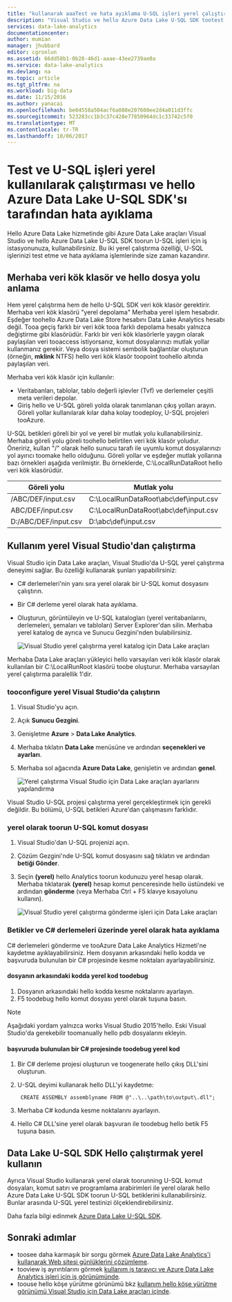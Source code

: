 ```yaml
---
title: "kullanarak aaaTest ve hata ayıklama U-SQL işleri yerel çalıştırın ve Azure Data Lake U-SQL SDK hello | Microsoft Docs"
description: "Visual Studio ve hello Azure Data Lake U-SQL SDK tootest ve U-SQL hata ayıklama için toouse Azure Data Lake araçları yerel iş istasyonunda nasıl işler öğrenin."
services: data-lake-analytics
documentationcenter: 
author: mumian
manager: jhubbard
editor: cgronlun
ms.assetid: 66dd58b1-0b28-46d1-aaae-43ee2739ae0a
ms.service: data-lake-analytics
ms.devlang: na
ms.topic: article
ms.tgt_pltfrm: na
ms.workload: big-data
ms.date: 11/15/2016
ms.author: yanacai
ms.openlocfilehash: be04558a504acf6a088e207608ee2d4a011d3ffc
ms.sourcegitcommit: 523283cc1b3c37c428e77850964dc1c33742c5f0
ms.translationtype: MT
ms.contentlocale: tr-TR
ms.lasthandoff: 10/06/2017
---
```

# <a name="test-and-debug-u-sql-jobs-by-using-local-run-and-hello-azure-data-lake-u-sql-sdk"></a>Test ve U-SQL işleri yerel kullanılarak çalıştırması ve hello Azure Data Lake U-SQL SDK'sı tarafından hata ayıklama

Hello Azure Data Lake hizmetinde gibi Azure Data Lake araçları Visual Studio ve hello Azure Data Lake U-SQL SDK toorun U-SQL işleri için iş istasyonunuza, kullanabilirsiniz. Bu iki yerel çalıştırma özelliği, U-SQL işlerinizi test etme ve hata ayıklama işlemlerinde size zaman kazandırır.

## <a name="understand-hello-data-root-folder-and-hello-file-path"></a>Merhaba veri kök klasör ve hello dosya yolu anlama

Hem yerel çalıştırma hem de hello U-SQL SDK veri kök klasör gerektirir. Merhaba veri kök klasörü "yerel depolama" Merhaba yerel işlem hesabıdır. Eşdeğer toohello Azure Data Lake Store hesabını Data Lake Analytics hesabı değil. Tooa geçiş farklı bir veri kök tooa farklı depolama hesabı yalnızca değiştirme gibi klasörüdür. Farklı bir veri kök klasörlerle yaygın olarak paylaşılan veri tooaccess istiyorsanız, komut dosyalarınızı mutlak yollar kullanmanız gerekir. Veya dosya sistemi sembolik bağlantılar oluşturun (örneğin, **mklink** NTFS) hello veri kök klasör toopoint toohello altında paylaşılan veri.

Merhaba veri kök klasör için kullanılır:

- Veritabanları, tablolar, tablo değerli işlevler (Tvf) ve derlemeler çeşitli meta verileri depolar.
- Giriş hello ve U-SQL göreli yolda olarak tanımlanan çıkış yolları arayın. Göreli yollar kullanılarak kılar daha kolay toodeploy, U-SQL projeleri tooAzure.

U-SQL betikleri göreli bir yol ve yerel bir mutlak yolu kullanabilirsiniz. Merhaba göreli yolu göreli toohello belirtilen veri kök klasör yoludur. Öneririz, kullan "/" olarak hello sunucu tarafı ile uyumlu komut dosyalarınızı yol ayırıcı toomake hello olduğunu. Göreli yollar ve eşdeğer mutlak yollarına bazı örnekleri aşağıda verilmiştir. Bu örneklerde, C:\LocalRunDataRoot hello veri kök klasörüdür.

|Göreli yolu|Mutlak yolu|
|-------------|-------------|
|/ABC/DEF/input.csv |C:\LocalRunDataRoot\abc\def\input.csv|
|ABC/DEF/input.csv  |C:\LocalRunDataRoot\abc\def\input.csv|
|D:/ABC/DEF/input.csv |D:\abc\def\input.csv|

## <a name="use-local-run-from-visual-studio"></a>Kullanım yerel Visual Studio'dan çalıştırma

Visual Studio için Data Lake araçları, Visual Studio'da U-SQL yerel çalıştırma deneyimi sağlar. Bu özelliği kullanarak şunları yapabilirsiniz:

- C# derlemeleri'nin yanı sıra yerel olarak bir U-SQL komut dosyasını çalıştırın.
- Bir C# derleme yerel olarak hata ayıklama.
- Oluşturun, görüntüleyin ve U-SQL katalogları (yerel veritabanlarını, derlemeleri, şemaları ve tabloları) Server Explorer'dan silin. Merhaba yerel katalog de ayrıca ve Sunucu Gezgini'nden bulabilirsiniz.

    ![Visual Studio yerel çalıştırma yerel katalog için Data Lake araçları](./media/data-lake-analytics-data-lake-tools-local-run/data-lake-tools-for-visual-studio-local-run-local-catalog.png)

Merhaba Data Lake araçları yükleyici hello varsayılan veri kök klasör olarak kullanılan bir C:\LocalRunRoot klasörü toobe oluşturur. Merhaba varsayılan yerel çalıştırma paralellik 1'dir.

### <a name="tooconfigure-local-run-in-visual-studio"></a>tooconfigure yerel Visual Studio'da çalıştırın

1. Visual Studio'yu açın.
2. Açık **Sunucu Gezgini**.
3. Genişletme **Azure** > **Data Lake Analytics**.
4. Merhaba tıklatın **Data Lake** menüsüne ve ardından **seçenekleri ve ayarları**.
5. Merhaba sol ağacında **Azure Data Lake**, genişletin ve ardından **genel**.

    ![Yerel çalıştırma Visual Studio için Data Lake araçları ayarlarını yapılandırma](./media/data-lake-analytics-data-lake-tools-local-run/data-lake-tools-for-visual-studio-local-run-configure.png)

Visual Studio U-SQL projesi çalıştırma yerel gerçekleştirmek için gerekli değildir. Bu bölümü, U-SQL betikleri Azure'dan çalışmasını farklıdır.

### <a name="toorun-a-u-sql-script-locally"></a>yerel olarak toorun U-SQL komut dosyası
1. Visual Studio'dan U-SQL projenizi açın.   
2. Çözüm Gezgini'nde U-SQL komut dosyasını sağ tıklatın ve ardından **betiği Gönder**.
3. Seçin **(yerel)** hello Analytics toorun kodunuzu yerel hesap olarak.
Merhaba tıklatarak **(yerel)** hesap komut penceresinde hello üstündeki ve ardından **gönderme** (veya Merhaba Ctrl + F5 klavye kısayolunu kullanın).

    ![Visual Studio yerel çalıştırma gönderme işleri için Data Lake araçları](./media/data-lake-analytics-data-lake-tools-local-run/data-lake-tools-for-visual-studio-local-run-submit-job.png)

### <a name="debug-scripts-and-c-assemblies-locally"></a>Betikler ve C# derlemeleri üzerinde yerel olarak hata ayıklama

C# derlemeleri gönderme ve tooAzure Data Lake Analytics Hizmeti'ne kaydetme ayıklayabilirsiniz. Hem dosyanın arkasındaki hello kodda ve başvuruda bulunulan bir C# projesinde kesme noktaları ayarlayabilirsiniz.

#### <a name="toodebug-local-code-in-code-behind-file"></a>dosyanın arkasındaki kodda yerel kod toodebug

1. Dosyanın arkasındaki hello kodda kesme noktalarını ayarlayın.
2. F5 toodebug hello komut dosyası yerel olarak tuşuna basın.

> [!NOTE]
   > Aşağıdaki yordam yalnızca works Visual Studio 2015'hello. Eski Visual Studio'da gerekebilir toomanually hello pdb dosyalarını ekleyin.  
   >
   >

#### <a name="toodebug-local-code-in-a-referenced-c-project"></a>başvuruda bulunulan bir C# projesinde toodebug yerel kod

1. Bir C# derleme projesi oluşturun ve toogenerate hello çıkış DLL'sini oluşturun.
2. U-SQL deyimi kullanarak hello DLL'yi kaydetme:

        CREATE ASSEMBLY assemblyname FROM @"..\..\path\to\output\.dll";
        
3. Merhaba C# kodunda kesme noktalarını ayarlayın.
4. Hello C# DLL'sine yerel olarak başvuran ile toodebug hello betik F5 tuşuna basın.

## <a name="use-local-run-from-hello-data-lake-u-sql-sdk"></a>Data Lake U-SQL SDK Hello çalıştırmak yerel kullanın

Ayrıca Visual Studio kullanarak yerel olarak toorunning U-SQL komut dosyaları, komut satırı ve programlama arabirimleri ile yerel olarak hello Azure Data Lake U-SQL SDK toorun U-SQL betiklerini kullanabilirsiniz. Bunlar arasında U-SQL yerel testinizi ölçeklendirebilirsiniz.

Daha fazla bilgi edinmek [Azure Data Lake U-SQL SDK](data-lake-analytics-u-sql-sdk.md).


## <a name="next-steps"></a>Sonraki adımlar

* toosee daha karmaşık bir sorgu görmek [Azure Data Lake Analytics'i kullanarak Web sitesi günlüklerini çözümleme](data-lake-analytics-analyze-weblogs.md).
* tooview iş ayrıntılarını görmek [kullanım iş tarayıcı ve Azure Data Lake Analytics işleri için iş görünümünde](data-lake-analytics-data-lake-tools-view-jobs.md).
* toouse hello köşe yürütme görünümü bkz [kullanım hello köşe yürütme görünümü Visual Studio için Data Lake araçları içinde](data-lake-analytics-data-lake-tools-use-vertex-execution-view.md).

